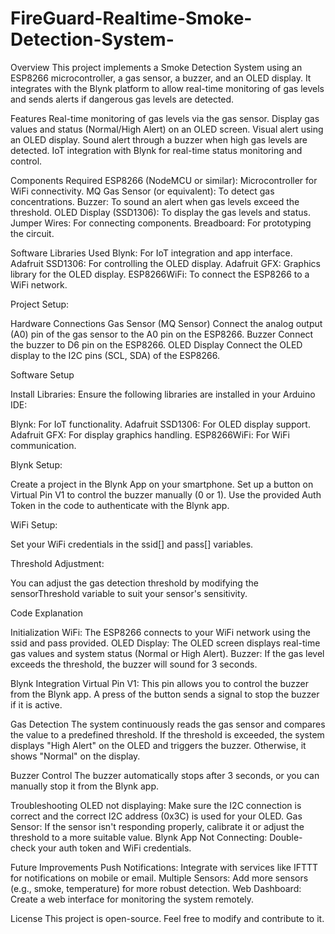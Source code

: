 # FireGuard-Realtime-Smoke-Detection-System-
Overview
This project implements a Smoke Detection System using an ESP8266 microcontroller, a gas sensor, a buzzer, and an OLED display. It integrates with the Blynk platform to allow real-time monitoring of gas levels and sends alerts if dangerous gas levels are detected.

Features
Real-time monitoring of gas levels via the gas sensor.
Display gas values and status (Normal/High Alert) on an OLED screen.
Visual alert using an OLED display.
Sound alert through a buzzer when high gas levels are detected.
IoT integration with Blynk for real-time status monitoring and control.

Components Required
ESP8266 (NodeMCU or similar): Microcontroller for WiFi connectivity.
MQ Gas Sensor (or equivalent): To detect gas concentrations.
Buzzer: To sound an alert when gas levels exceed the threshold.
OLED Display (SSD1306): To display the gas levels and status.
Jumper Wires: For connecting components.
Breadboard: For prototyping the circuit.

Software Libraries Used
Blynk: 
For IoT integration and app interface.
Adafruit SSD1306: 
For controlling the OLED display.
Adafruit GFX: 
Graphics library for the OLED display.
ESP8266WiFi: 
To connect the ESP8266 to a WiFi network.

Project Setup:

Hardware Connections
Gas Sensor (MQ Sensor)
Connect the analog output (A0) pin of the gas sensor to the A0 pin on the ESP8266.
Buzzer
Connect the buzzer to D6 pin on the ESP8266.
OLED Display
Connect the OLED display to the I2C pins (SCL, SDA) of the ESP8266.

Software Setup

Install Libraries: Ensure the following libraries are installed in your Arduino IDE:

Blynk: For IoT functionality.
Adafruit SSD1306: For OLED display support.
Adafruit GFX: For display graphics handling.
ESP8266WiFi: For WiFi communication.

Blynk Setup:

Create a project in the Blynk App on your smartphone.
Set up a button on Virtual Pin V1 to control the buzzer manually (0 or 1).
Use the provided Auth Token in the code to authenticate with the Blynk app.

WiFi Setup:

Set your WiFi credentials in the ssid[] and pass[] variables.

Threshold Adjustment:

You can adjust the gas detection threshold by modifying the sensorThreshold variable to suit your sensor's sensitivity.


Code Explanation

Initialization
WiFi: The ESP8266 connects to your WiFi network using the ssid and pass provided.
OLED Display: The OLED screen displays real-time gas values and system status (Normal or High Alert).
Buzzer: If the gas level exceeds the threshold, the buzzer will sound for 3 seconds.

Blynk Integration
Virtual Pin V1: This pin allows you to control the buzzer from the Blynk app. A press of the button sends a signal to stop the buzzer if it is active.

Gas Detection
The system continuously reads the gas sensor and compares the value to a predefined threshold. If the threshold is exceeded, the system displays "High Alert" on the OLED and triggers the buzzer. Otherwise, it shows "Normal" on the display.

Buzzer Control
The buzzer automatically stops after 3 seconds, or you can manually stop it from the Blynk app.

Troubleshooting
OLED not displaying: Make sure the I2C connection is correct and the correct I2C address (0x3C) is used for your OLED.
Gas Sensor: If the sensor isn't responding properly, calibrate it or adjust the threshold to a more suitable value.
Blynk App Not Connecting: Double-check your auth token and WiFi credentials.

Future Improvements
Push Notifications: Integrate with services like IFTTT for notifications on mobile or email.
Multiple Sensors: Add more sensors (e.g., smoke, temperature) for more robust detection.
Web Dashboard: Create a web interface for monitoring the system remotely.

License
This project is open-source. Feel free to modify and contribute to it.
